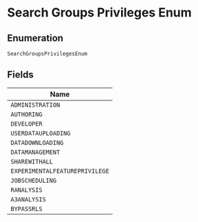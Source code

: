 
# Search Groups Privileges Enum

## Enumeration

`SearchGroupsPrivilegesEnum`

## Fields

| Name |
|  --- |
| `ADMINISTRATION` |
| `AUTHORING` |
| `DEVELOPER` |
| `USERDATAUPLOADING` |
| `DATADOWNLOADING` |
| `DATAMANAGEMENT` |
| `SHAREWITHALL` |
| `EXPERIMENTALFEATUREPRIVILEGE` |
| `JOBSCHEDULING` |
| `RANALYSIS` |
| `A3ANALYSIS` |
| `BYPASSRLS` |

